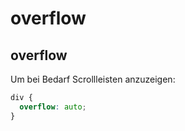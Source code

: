# overflow

## overflow

Um bei Bedarf Scrollleisten anzuzeigen:

```css
div {
  overflow: auto;
}
```
